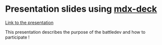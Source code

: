 # Presentation slides using [mdx-deck](https://github.com/jxnblk/mdx-deck)

[Link to the presentation](https://o5g6j.sse.codesandbox.io/)

This presentation describes the purpose of the battledev and how to participate !
